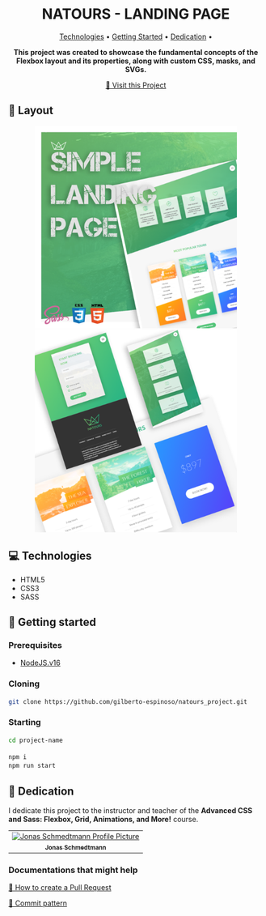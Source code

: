 <h1 align="center" style="font-weight: bold;">NATOURS - LANDING PAGE  </h1>

<p align="center">
 <a href="#tech">Technologies</a> • 
 <a href="#started">Getting Started</a> • 
  <a href="#colab">Dedication</a> •

</p>

<p align="center">
    <b>This project was created to showcase the fundamental concepts of the Flexbox layout and its properties, along with custom CSS, masks, and SVGs.</b>
</p>

<p align="center">
     <a href="https://natourpage.netlify.app/">📱 Visit this Project</a>
</p>

<h2 id="layout">🎨 Layout</h2>

<p align="center">
    <img src="img/natours-banner.png" alt="Image Example" width="400px">
    <img src="img/natours-banner2.png" alt="Image Example" width="400px">
</p>

<h2 id="tech">💻 Technologies</h2>

- HTML5
- CSS3
- SASS

<h2 id="started">🚀 Getting started</h2>

<h3>Prerequisites</h3>

- [NodeJS.v16](https://nodejs.org/pt/download)

<h3>Cloning</h3>

```bash
git clone https://github.com/gilberto-espinoso/natours_project.git
```

<h3>Starting</h3>

```bash
cd project-name

npm i
npm run start
```

<h2 id="colab">🤝 Dedication</h2>

I dedicate this project to the instructor and teacher of the **Advanced CSS and Sass: Flexbox, Grid, Animations, and More!** course.

<table>
  <tr>
    <td align="center">
      <a href="#">
        <img src="https://img-c.udemycdn.com/user/200_H/7799204_2091_5.jpg" width="100px;" alt="Jonas Schmedtmann Profile Picture"/><br>
        <sub>
          <b>Jonas Schmedtmann</b>
        </sub>
      </a>
    </td>
    
   
  </tr>
</table>

<h3>Documentations that might help</h3>

[📝 How to create a Pull Request](https://www.atlassian.com/br/git/tutorials/making-a-pull-request)

[💾 Commit pattern](https://gist.github.com/joshbuchea/6f47e86d2510bce28f8e7f42ae84c716)

